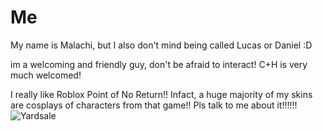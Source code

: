 # Me

My name is Malachi, but I also don't mind being called Lucas or Daniel :D

im a welcoming and friendly guy, don't be afraid to interact! C+H is very much welcomed!

I really like Roblox Point of No Return!! Infact, a huge majority of my skins are cosplays of characters from that game!! Pls talk to me about it!!!!!!
![Yardsale](https://i.postimg.cc/256dk53F/makesweet-2uufsd.gif)
